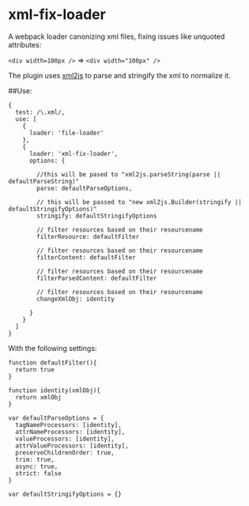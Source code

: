 # xml-fix-loader

A webpack loader canonizing xml files, fixing issues like unquoted attributes:

`<div width=100px />` => `<div width="100px" />`

The plugin uses [xml2js](https://www.npmjs.com/package/xml2js) to parse and stringify the xml to normalize it.


##Use:

```
{
  test: /\.xml/,
  use: [
    {
      loader: 'file-loader'
    },
    {
      loader: 'xml-fix-loader',
      options: {
      
        //this will be pased to "xml2js.parseString(parse || defaultParseString)"
        parse: defaultParseOptions,
        
        // this will be passed to "new xml2js.Builder(stringify || defaultStringifyOptions)"
        stringify: defaultStringifyOptions
        
        // filter resources based on their resourcename
        filterResource: defaultFilter
        
        // filter resources based on their resourcename
        filterContent: defaultFilter
        
        // filter resources based on their resourcename
        filterParsedContent: defaultFilter
        
        // filter resources based on their resourcename
        changeXmlObj: identity
        
      }
    }
  ]
}
```

With the following settings:

```
function defaultFilter(){
  return true
}

function identity(xmlObj){
  return xmlObj
}

var defaultParseOptions = {
  tagNameProcessors: [identity],
  attrNameProcessors: [identity],
  valueProcessors: [identity],
  attrValueProcessors: [identity],
  preserveChildrenOrder: true,
  trim: true,
  async: true,
  strict: false
}

var defaultStringifyOptions = {}
```